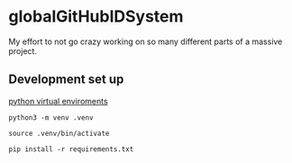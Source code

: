 # globalGitHubIDSystem
My effort to not go crazy working on so many different parts of a massive project.


## Development set up
[python virtual enviroments](https://packaging.python.org/en/latest/guides/installing-using-pip-and-virtual-environments/#create-and-use-virtual-environments)
```shell
python3 -m venv .venv

source .venv/bin/activate

pip install -r requirements.txt
```